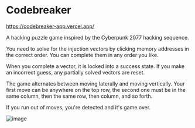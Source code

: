 # Codebreaker

https://codebreaker-app.vercel.app/

A hacking puzzle game inspired by the Cyberpunk 2077 hacking sequence.

You need to solve for the injection vectors by clicking memory addresses in the correct order. You can complete them in any order you like.

When you complete a vector, it is locked into a success state. If you make an incorrect guess, any partially solved vectors are reset.

The game alternates between moving laterally and moving vertically. Your first move can be anywhere on the top row, the second one must be in the same column, then the same row, then column, and so forth.

If you run out of moves, you're detected and it's game over.

![image](https://github.com/crowdozer/codebreaker/assets/32648607/3f4a7138-90f0-4042-b34d-d4326aad18f9)
